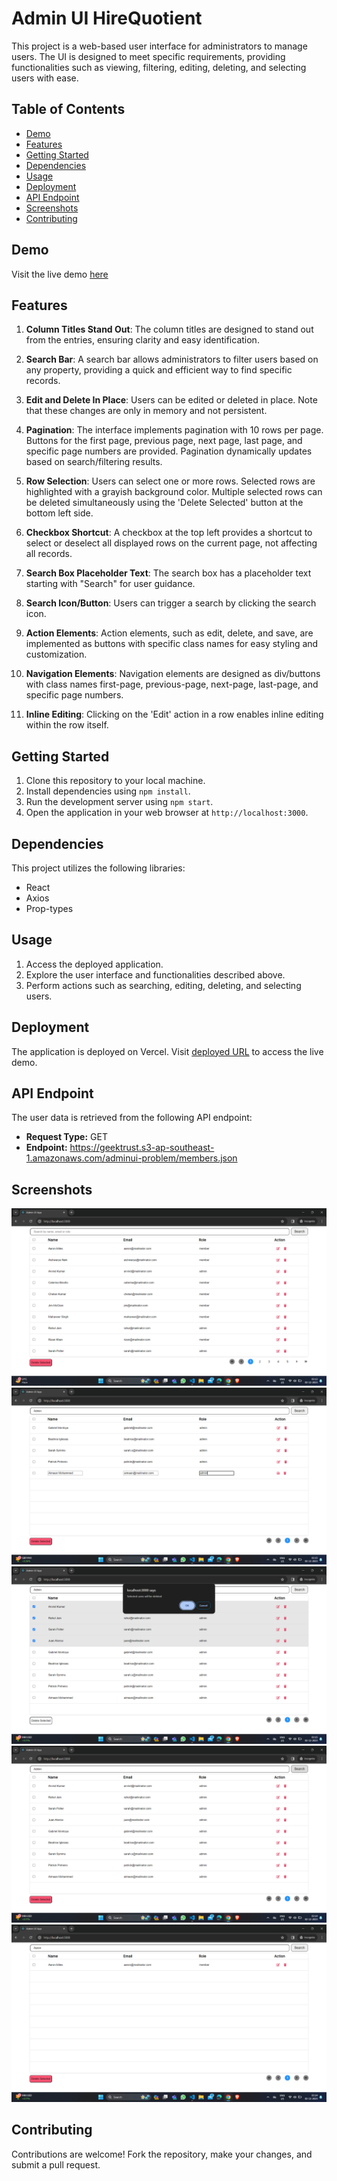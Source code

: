 # Admin UI HireQuotient

This project is a web-based user interface for administrators to manage users. The UI is designed to meet specific requirements, providing functionalities such as viewing, filtering, editing, deleting, and selecting users with ease.

## Table of Contents
- [Demo](#demo)
- [Features](#features)
- [Getting Started](#getting-started)
- [Dependencies](#dependencies)
- [Usage](#usage)
- [Deployment](#deployment)
- [API Endpoint](#api-endpoint)
- [Screenshots](#screenshots)
- [Contributing](#contributing)

## Demo
Visit the live demo [here](#)

## Features
1. **Column Titles Stand Out**: The column titles are designed to stand out from the entries, ensuring clarity and easy identification.

2. **Search Bar**: A search bar allows administrators to filter users based on any property, providing a quick and efficient way to find specific records.

3. **Edit and Delete In Place**: Users can be edited or deleted in place. Note that these changes are only in memory and not persistent.

4. **Pagination**: The interface implements pagination with 10 rows per page. Buttons for the first page, previous page, next page, last page, and specific page numbers are provided. Pagination dynamically updates based on search/filtering results.

5. **Row Selection**: Users can select one or more rows. Selected rows are highlighted with a grayish background color. Multiple selected rows can be deleted simultaneously using the 'Delete Selected' button at the bottom left side.

6. **Checkbox Shortcut**: A checkbox at the top left provides a shortcut to select or deselect all displayed rows on the current page, not affecting all records.

7. **Search Box Placeholder Text**: The search box has a placeholder text starting with "Search" for user guidance.

8. **Search Icon/Button**: Users can trigger a search by clicking the search icon.

9. **Action Elements**: Action elements, such as edit, delete, and save, are implemented as buttons with specific class names for easy styling and customization.

10. **Navigation Elements**: Navigation elements are designed as div/buttons with class names first-page, previous-page, next-page, last-page, and specific page numbers.

11. **Inline Editing**: Clicking on the 'Edit' action in a row enables inline editing within the row itself.

## Getting Started
1. Clone this repository to your local machine.
2. Install dependencies using `npm install`.
3. Run the development server using `npm start`.
4. Open the application in your web browser at `http://localhost:3000`.

## Dependencies
This project utilizes the following libraries:
- React
- Axios
- Prop-types

## Usage
1. Access the deployed application.
2. Explore the user interface and functionalities described above.
3. Perform actions such as searching, editing, deleting, and selecting users.

## Deployment
The application is deployed on Vercel. Visit [deployed URL](#) to access the live demo.

## API Endpoint
The user data is retrieved from the following API endpoint:
- **Request Type:** GET
- **Endpoint:** https://geektrust.s3-ap-southeast-1.amazonaws.com/adminui-problem/members.json

## Screenshots
![Screenshot 5](/public/5.png)
![Screenshot 1](/public/1live.png)
![Screenshot 2](/public/2.png)
![Screenshot 3](/public/3.png)
![Screenshot 4](/public/4.png)

## Contributing
Contributions are welcome! Fork the repository, make your changes, and submit a pull request.
